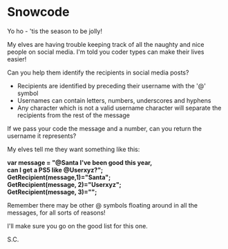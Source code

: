 # Snowcode

Yo ho - 'tis the season to be jolly!



My elves are having trouble keeping track of all the naughty and nice people on social media. I'm told you coder types can make their lives easier!



Can you help them identify the recipients in social media posts?

* Recipients are identified by preceding their username with the '@' symbol
* Usernames can contain letters, numbers, underscores and hyphens
* Any character which is not a valid username character will separate the recipients from the rest of the message


If we pass your code the message and a number, can you return the username it represents?



My elves tell me they want something like this:



**var message = "@Santa I've been good this year,  
can I get a PS5 like @Userxyz?";  
GetRecipient(message,1)="Santa";  
GetRecipient(message, 2)="Userxyz";  
GetRecipient(message, 3)="";**


Remember there may be other @ symbols floating around in all the messages, for all sorts of reasons!



I'll make sure you go on the good list for this one.



S.C.
